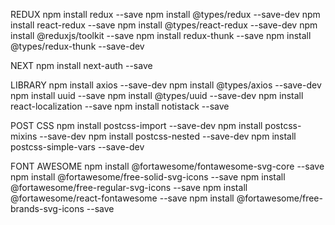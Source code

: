 REDUX
npm install redux --save
npm install @types/redux --save-dev
npm install react-redux --save
npm install @types/react-redux --save-dev
npm install @reduxjs/toolkit --save
npm install redux-thunk --save
npm install @types/redux-thunk --save-dev


NEXT
npm install next-auth --save


LIBRARY
npm install axios --save-dev
npm install @types/axios --save-dev
npm install uuid --save
npm install @types/uuid --save-dev
npm install react-localization --save
npm install notistack --save


POST CSS
npm install postcss-import --save-dev
npm install postcss-mixins --save-dev
npm install postcss-nested --save-dev
npm install postcss-simple-vars --save-dev


FONT AWESOME
npm install @fortawesome/fontawesome-svg-core --save
npm install @fortawesome/free-solid-svg-icons --save
npm install @fortawesome/free-regular-svg-icons --save
npm install @fortawesome/react-fontawesome --save
npm install @fortawesome/free-brands-svg-icons --save